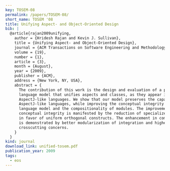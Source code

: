 ```yaml
---
key: TOSEM-08
permalink: /papers/TOSEM-08/
short_name: TOSEM '08
title: Unifying Aspect- and Object-Oriented Design
bib: |
  @article{rajan2009unifying,
    author = {Hridesh Rajan and Kevin J. Sullivan},
    title = {Unifying Aspect- and Object-Oriented Design},
    journal = {ACM Transactions on Software Engineering and Methodology (TOSEM)},
    volume = {19},
    number = {1},
    article = {3},
    month = {August},
    year = {2009},
    publisher = {ACM},
    address = {New York, NY, USA},
    abstract = {
      The contribution of this work is the design and evaluation of a programming
      language model that unifies aspects and classes, as they appear in
      AspectJ-like languages. We show that our model preserves the capabilities of
      AspectJ-like languages, while improving the conceptual integrity of the
      language model and the compositionality of modules. The improvement in
      conceptual integrity is manifested by the reduction of specialized constructs
      in favor of uniform orthogonal constructs. The enhancement in compositionality
      is demonstrated by better modularization of integration and higher-order
      crosscutting concerns.
    }
  }
kind: journal
download_link: unified-tosem.pdf
publication_year: 2009
tags:
  - eos
---
```

